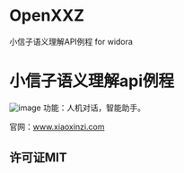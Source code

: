 # OpenXXZ
小信子语义理解API例程 for widora
# 小信子语义理解api例程
![image](https://github.com/yfkkkk/OpenXXZ/raw/master/snapshot/1.png)
  功能：人机对话，智能助手。
  
  官网：www.xiaoxinzi.com

## 许可证MIT
